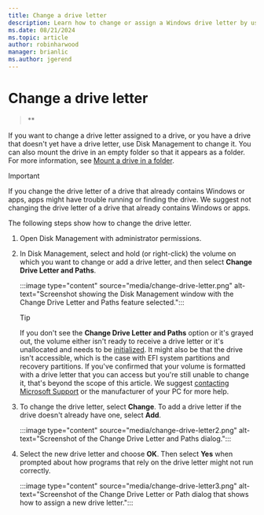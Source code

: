 ```yaml
---
title: Change a drive letter
description: Learn how to change or assign a Windows drive letter by using the Change Drive Letter and Paths feature in Disk Management.
ms.date: 08/21/2024
ms.topic: article
author: robinharwood
manager: brianlic
ms.author: jgerend
---
```


# Change a drive letter

> **

If you want to change a drive letter assigned to a drive, or you have a drive that doesn't yet have a drive letter, use Disk Management to change it. You can also mount the drive in an empty folder so that it appears as a folder. For more information, see [Mount a drive in a folder](assign-a-mount-point-folder-path-to-a-drive.md).

> [!IMPORTANT]
> If you change the drive letter of a drive that already contains Windows or apps, apps might have trouble running or finding the drive. We suggest not changing the drive letter of a drive that already contains Windows or apps.

The following steps show how to change the drive letter.

1. Open Disk Management with administrator permissions.
1. In Disk Management, select and hold (or right-click) the volume on which you want to change or add a drive letter, and then select **Change Drive Letter and Paths**.

    :::image type="content" source="media/change-drive-letter.png" alt-text="Screenshot showing the Disk Management window with the Change Drive Letter and Paths feature selected.":::

    > [!TIP]
    > If you don't see the **Change Drive Letter and Paths** option or it's grayed out, the volume either isn't ready to receive a drive letter or it's unallocated and needs to be [initialized](initialize-new-disks.md). It might also be that the drive isn't accessible, which is the case with EFI system partitions and recovery partitions. If you've confirmed that your volume is formatted with a drive letter that you can access but you're still unable to change it, that's beyond the scope of this article. We suggest [contacting Microsoft Support](https://support.microsoft.com/contactus/) or the manufacturer of your PC for more help.

1. To change the drive letter, select **Change**. To add a drive letter if the drive doesn't already have one, select **Add**.

    :::image type="content" source="media/change-drive-letter2.png" alt-text="Screenshot of the Change Drive Letter and Paths dialog.":::

1. Select the new drive letter and choose **OK**. Then select **Yes** when prompted about how programs that rely on the drive letter might not run correctly.

    :::image type="content" source="media/change-drive-letter3.png" alt-text="Screenshot of the Change Drive Letter or Path dialog that shows how to assign a new drive letter.":::
